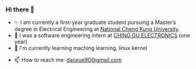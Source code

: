 ### Hi there 👋


<!-- **daoxuewu/daoxuewu** is a ✨ _special_ ✨ repository because its `README.md` (this file) appears on your GitHub profile. -->

- ✨ I am currently a first-year graduate student pursuing a Master’s degree in Electrical Engineering at [National Cheng Kung University](https://web.ncku.edu.tw/).
- 🔭 I was a software engineering intern at [CHING GU ELECTRONICS](https://www.cg119.com.tw/) (one year)
- 🌱 I'm currently learning maching learning, linux kernel
<!-- - 👯 I’m looking to collaborate on ...
- 🤔 I’m looking for help with ...
- 💬 Ask me about ... -->
- 📫 How to reach me: daoxue90@gmail.com
<!-- - 😄 Pronouns: ...
- ⚡ Fun fact: ... -->


